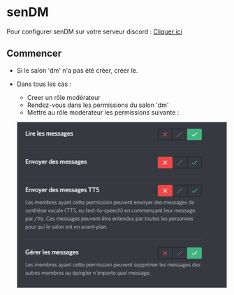 # senDM

Pour configurer senDM sur votre serveur discord : [Cliquer ici](https://discord.com/oauth2/authorize?client_id=753276888859934792&permissions=8&scope=bot)

## Commencer

* Si le salon 'dm' n'a pas été créer, créer le.
* Dans tous les cas :
  * Creer un rôle modérateur
  * Rendez-vous dans les permissions du salon 'dm'
  * Mettre au rôle modérateur les permissions suivante :
  
  ![Permission Modérateurs](/Mod.png)
